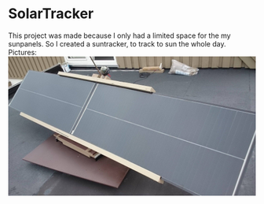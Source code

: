 # SolarTracker
This project was made because I only had a limited space for the my sunpanels. So I created a suntracker, to track to sun the whole day.
Pictures:
![Figure what](https://github.com//tvixen/SolarTracker/blob/master/Pictures/stor%20solcelle.jpg?raw=true "Figure")
